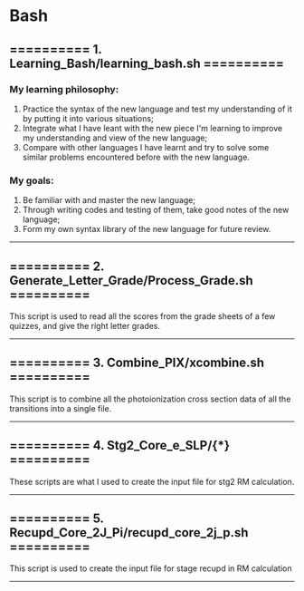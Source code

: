 # Bash
## ========== 1. Learning_Bash/learning_bash.sh ==========

### My learning philosophy: 
1. Practice the syntax of the new language and test my understanding of it by putting it into various situations; 
2. Integrate what I have leant with the new piece I'm learning to improve my understanding and view of the new language; 
3. Compare with other languages I have learnt and try to solve some similar problems encountered before with the new language.

### My goals: 
1. Be familiar with and  master the new language; 
2. Through writing codes and testing of them, take good notes of the new language; 
3. Form my own syntax library of the new language for future review.

*** 

## ========== 2. Generate_Letter_Grade/Process_Grade.sh ==========
This script is used to read all the scores from the grade sheets of a few quizzes, and give the right letter grades.
***

## ========== 3. Combine_PIX/xcombine.sh ==========
This script is to combine all the photoionization cross section data of all the transitions into a single file.

***

## ========== 4. Stg2_Core_e_SLP/{*} ==========
These scripts are what I used to create the input file for stg2 RM calculation.

***

## ========== 5. Recupd_Core_2J_Pi/recupd_core_2j_p.sh ==========
This script is used to create the input file for stage recupd in RM calculation

***
